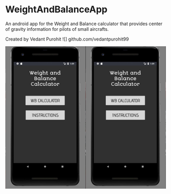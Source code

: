 # WeightAndBalanceApp
An android app for the Weight and Balance calculator that provides center of gravity information for pilots of small aircrafts.

Created by Vedant Purohit ![] github.com/vedantpurohit99

<img src="https://github.com/vedantpurohit99/WeightAndBalanceApp/blob/master/Images/Home%20Page.JPG" width="250" height="444"><img src="https://github.com/vedantpurohit99/WeightAndBalanceApp/blob/master/Images/Home%20Page.JPG" width="250" height="444">
